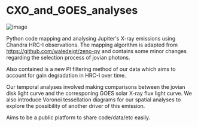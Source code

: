 # CXO_and_GOES_analyses
![image](https://user-images.githubusercontent.com/76570532/140928859-e3cfc9af-22ab-4df2-a634-492af8153737.png)

Python code mapping and analysing Jupiter's X-ray emissions using Chandra HRC-I observations. The mapping algorithm is adapted from https://github.com/waledeigt/zeno-py and contains some minor changes regarding the selection process of jovian photons. 

Also contained is a new PI filtering method of our data which aims to account for gain degradation in HRC-I over time.

Our temporal analyses involved making comparisons between the jovian disk light curve and the corresponing GOES solar X-ray flux light curve. We also introduce Voronoi tessellation diagrams for our spatial analyses to explore the possibility of another driver of this emission. 

Aims to be a public platform to share code/data/etc easily.
